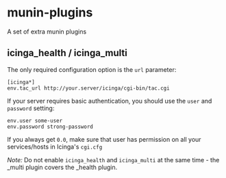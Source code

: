 munin-plugins
=============

A set of extra munin plugins



## icinga_health / icinga_multi

The only required configuration option is the `url` parameter:

    [icinga*]
    env.tac_url http://your.server/icinga/cgi-bin/tac.cgi

If your server requires basic authentication, you should use the `user` and `password` setting:

    env.user some-user
    env.password strong-password

If you always get `0.0`, make sure that user has permission on all your services/hosts in Icinga's `cgi.cfg`


*Note:* Do not enable `icinga_health` and `icinga_multi` at the same time - the _multi plugin covers the _health plugin.
